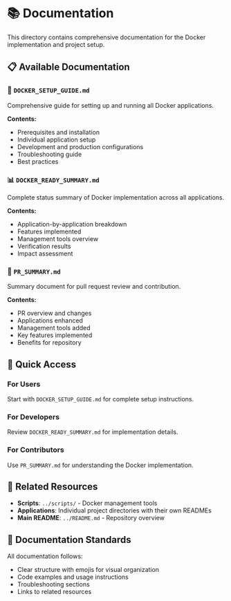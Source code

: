 # 📚 Documentation

This directory contains comprehensive documentation for the Docker implementation and project setup.

## 📋 Available Documentation

### 🐳 `DOCKER_SETUP_GUIDE.md`
Comprehensive guide for setting up and running all Docker applications.

**Contents:**
- Prerequisites and installation
- Individual application setup
- Development and production configurations
- Troubleshooting guide
- Best practices

### 📊 `DOCKER_READY_SUMMARY.md`
Complete status summary of Docker implementation across all applications.

**Contents:**
- Application-by-application breakdown
- Features implemented
- Management tools overview
- Verification results
- Impact assessment

### 🔄 `PR_SUMMARY.md`
Summary document for pull request review and contribution.

**Contents:**
- PR overview and changes
- Applications enhanced
- Management tools added
- Key features implemented
- Benefits for repository

## 🚀 Quick Access

### For Users
Start with `DOCKER_SETUP_GUIDE.md` for complete setup instructions.

### For Developers
Review `DOCKER_READY_SUMMARY.md` for implementation details.

### For Contributors
Use `PR_SUMMARY.md` for understanding the Docker implementation.

## 📖 Related Resources

- **Scripts**: `../scripts/` - Docker management tools
- **Applications**: Individual project directories with their own READMEs
- **Main README**: `../README.md` - Repository overview

## 🔧 Documentation Standards

All documentation follows:
- Clear structure with emojis for visual organization
- Code examples and usage instructions
- Troubleshooting sections
- Links to related resources 